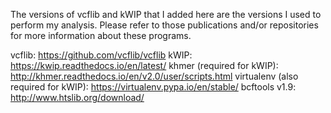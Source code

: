The versions of vcflib and kWIP that I added here are the versions I used to perform my analysis.
Please refer to those publications and/or repositories for more information about these programs.

vcflib: https://github.com/vcflib/vcflib
kWIP: https://kwip.readthedocs.io/en/latest/
khmer (required for kWIP): http://khmer.readthedocs.io/en/v2.0/user/scripts.html
virtualenv (also required for kWIP): https://virtualenv.pypa.io/en/stable/
bcftools v1.9: http://www.htslib.org/download/
